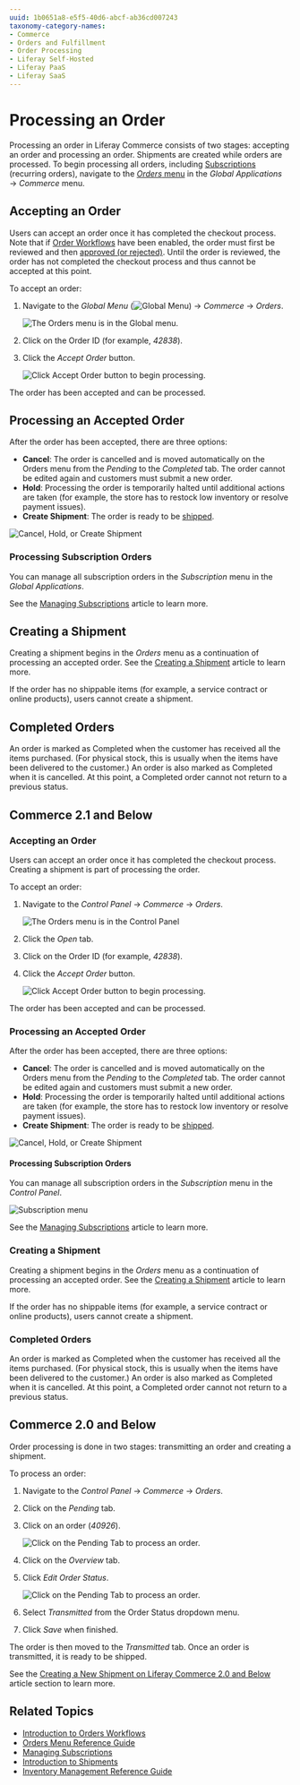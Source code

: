 ```yaml
---
uuid: 1b0651a8-e5f5-40d6-abcf-ab36cd007243
taxonomy-category-names:
- Commerce
- Orders and Fulfillment
- Order Processing
- Liferay Self-Hosted
- Liferay PaaS
- Liferay SaaS
---
```

# Processing an Order

Processing an order in Liferay Commerce consists of two stages: accepting an order and processing an order. Shipments are created while orders are processed. To begin processing all orders, including [Subscriptions](../subscriptions/managing-subscriptions.md) (recurring orders), navigate to the [_Orders_ menu](./orders-menu-reference-guide.md) in the _Global Applications_ &rarr; _Commerce_ menu.

## Accepting an Order

Users can accept an order once it has completed the checkout process. Note that if [Order Workflows](../order-workflows/enabling-or-disabling-order-workflows.md) have been enabled, the order must first be reviewed and then [approved (or rejected)](../order-workflows/approving-or-rejecting-orders-in-order-workflows.md). Until the order is reviewed, the order has not completed the checkout process and thus cannot be accepted at this point.

To accept an order:

1. Navigate to the _Global Menu_ (![Global Menu](../../images/icon-applications-menu.png)) &rarr; _Commerce_ &rarr; _Orders_.

    ![The Orders menu is in the Global menu.](./processing-an-order/images/07.png)

1. Click on the Order ID (for example, _42838_).
1. Click the _Accept Order_ button.

    ![Click Accept Order button to begin processing.](./processing-an-order/images/02.png)

The order has been accepted and can be processed.

## Processing an Accepted Order

After the order has been accepted, there are three options:

* **Cancel**: The order is cancelled and is moved automatically on the Orders menu from the _Pending_ to the _Completed_ tab. The order cannot be edited again and customers must submit a new order.
* **Hold**: Processing the order is temporarily halted until additional actions are taken (for example, the store has to restock low inventory or resolve payment issues).
* **Create Shipment**: The order is ready to be [shipped](../shipments/introduction-to-shipments.md).

![Cancel, Hold, or Create Shipment](./processing-an-order/images/04.png)

### Processing Subscription Orders

You can manage all subscription orders in the _Subscription_ menu in the _Global Applications_.

See the [Managing Subscriptions](../subscriptions/managing-subscriptions.md) article to learn more.

## Creating a Shipment

Creating a shipment begins in the _Orders_ menu as a continuation of processing an accepted order. See the [Creating a Shipment](../shipments/creating-a-shipment.md) article to learn more.

If the order has no shippable items (for example, a service contract or online products), users cannot create a shipment.

## Completed Orders

An order is marked as Completed when the customer has received all the items purchased. (For physical stock, this is usually when the items have been delivered to the customer.) An order is also marked as Completed when it is cancelled. At this point, a Completed order cannot not return to a previous status.

## Commerce 2.1 and Below

### Accepting an Order

Users can accept an order once it has completed the checkout process. Creating a shipment is part of processing the order.

To accept an order:

1. Navigate to the _Control Panel_ &rarr; _Commerce_ &rarr; _Orders_.

    ![The Orders menu is in the Control Panel](./processing-an-order/images/01.png)

1. Click the _Open_ tab.
1. Click on the Order ID (for example, _42838_).
1. Click the _Accept Order_ button.

    ![Click Accept Order button to begin processing.](./processing-an-order/images/02.png)

The order has been accepted and can be processed.

### Processing an Accepted Order

After the order has been accepted, there are three options:

* **Cancel**: The order is cancelled and is moved automatically on the Orders menu from the _Pending_ to the _Completed_ tab. The order cannot be edited again and customers must submit a new order.
* **Hold**: Processing the order is temporarily halted until additional actions are taken (for example, the store has to restock low inventory or resolve payment issues).
* **Create Shipment**: The order is ready to be [shipped](../shipments/introduction-to-shipments.md).

![Cancel, Hold, or Create Shipment](./processing-an-order/images/04.png)

#### Processing Subscription Orders

You can manage all subscription orders in the _Subscription_ menu in the _Control Panel_.

![Subscription menu](./processing-an-order/images/03.png)

See the [Managing Subscriptions](../subscriptions/managing-subscriptions.md) article to learn more.

### Creating a Shipment

Creating a shipment begins in the _Orders_ menu as a continuation of processing an accepted order. See the [Creating a Shipment](../shipments/creating-a-shipment.md) article to learn more.

If the order has no shippable items (for example, a service contract or online products), users cannot create a shipment.

### Completed Orders

An order is marked as Completed when the customer has received all the items purchased. (For physical stock, this is usually when the items have been delivered to the customer.) An order is also marked as Completed when it is cancelled. At this point, a Completed order cannot not return to a previous status.

## Commerce 2.0 and Below

Order processing is done in two stages: transmitting an order and creating a shipment.

To process an order:

1. Navigate to the _Control Panel_ &rarr; _Commerce_ &rarr; _Orders_.
1. Click on the _Pending_ tab.
1. Click on an order (_40926_).

    ![Click on the Pending Tab to process an order.](./processing-an-order/images/05.png)

1. Click on the _Overview_ tab.
1. Click _Edit Order Status_.

     ![Click on the Pending Tab to process an order.](./processing-an-order/images/06.png)

1. Select _Transmitted_ from the Order Status dropdown menu.
1. Click _Save_ when finished.

The order is then moved to the _Transmitted_ tab. Once an order is transmitted, it is ready to be shipped.

See the [Creating a New Shipment on Liferay Commerce 2.0 and Below](../shipments/creating-a-shipment.md#creating-a-new-shipment-on-liferay-commerce-2-0-and-below) article section to learn more.

## Related Topics

* [Introduction to Orders Workflows](../order-workflows/introduction-to-order-workflows.md)
* [Orders Menu Reference Guide](./orders-menu-reference-guide.md)
* [Managing Subscriptions](../subscriptions/managing-subscriptions.md)
* [Introduction to Shipments](../shipments/introduction-to-shipments.md)
* [Inventory Management Reference Guide](../../inventory-management/inventory-management-reference-guide.md)
